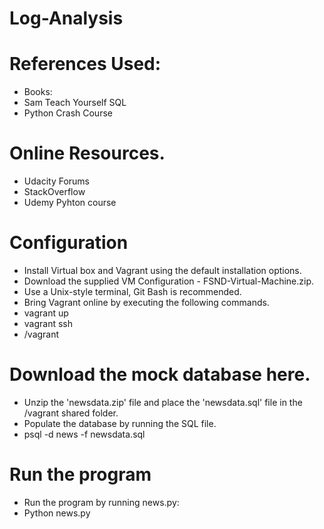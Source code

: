 # Log-Analysis

# References Used:
- Books:
- Sam Teach Yourself SQL
- Python Crash Course

# Online Resources.
- Udacity Forums
- StackOverflow
- Udemy Pyhton course



# Configuration

- Install Virtual box and Vagrant using the default installation options.
- Download the supplied VM Configuration - FSND-Virtual-Machine.zip.
- Use a Unix-style terminal, Git Bash is recommended.
- Bring Vagrant online by executing the following commands.
- vagrant up
- vagrant ssh
- /vagrant
# Download the mock database here.
- Unzip the 'newsdata.zip' file and place the 'newsdata.sql' file in the /vagrant shared folder.
- Populate the database by running the SQL file.
- psql -d news -f newsdata.sql

# Run the program

- Run the program by running news.py:
- Python news.py





